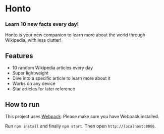 # Honto

### Learn 10 new facts every day!

Honto is your new companion to learn more about the world through Wikipedia, with less clutter!

## Features

* 10 random Wikipedia articles every day
* Super lightweight
* Dive into a specific article to learn more about it
* Works on any device
* Star articles for later reference

## How to run

This project uses [Webpack](http://webpack.github.io/docs/tutorials/getting-started/). Please make sure you have Webpack installed.

Run `npm install` and finally `npm start`. Then open `http://localhost:8080`.